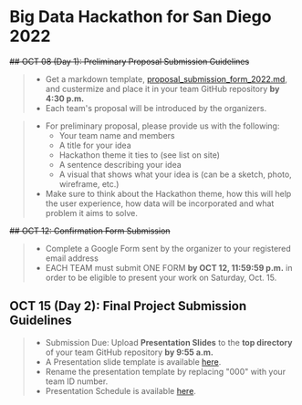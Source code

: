 # Big Data Hackathon for San Diego 2022
~~## OCT 08 (Day 1): Preliminary Proposal Submission Guidelines~~
> - Get a markdown template, [proposal_submission_form_2022.md](https://github.com/BigDataForSanDiego/bigdataforsandiego.github.io/blob/master/templates/proposal_submission_form_2022.md), and custermize and place it in your team GitHub repository **by 4:30 p.m.**
> - Each team's proposal will be introduced by the organizers. 

> - For preliminary proposal, please provide us with the following:
>   - Your team name and members
>   - A title for your idea
>   - Hackathon theme it ties to (see list on site)
>   - A sentence describing your idea
>   - A visual that shows what your idea is (can be a sketch, photo, wireframe, etc.)
> - Make sure to think about the Hackathon theme, how this will help the user experience, how data will be incorporated and what problem it aims to solve. 

~~## OCT 12: Confirmation Form Submission~~ 
> - Complete a Google Form sent by the organizer to your registered email address
> - EACH TEAM must submit ONE FORM **by OCT 12, 11:59:59 p.m.** in order to be eligible to present your work on Saturday, Oct. 15.

## OCT 15 (Day 2): Final Project Submission Guidelines
> - Submission Due: Upload **Presentation Slides** to the **top directory** of your team GitHub repository **by 9:55 a.m.**
> - A Presentation slide template is available [here](https://github.com/BigDataForSanDiego/bigdataforsandiego.github.io/raw/master/templates/BigDataHackathon4SD_000.pptx). 
> - Rename the presentation template by replacing "000" with your team ID number.
> - Presentation Schedule is available [here](presentation_schedule.md). 
